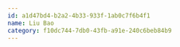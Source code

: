 ```yaml
---
id: a1d47bd4-b2a2-4b33-933f-1ab0c7f6b4f1
name: Liu Bao
category: f10dc744-7db0-43fb-a91e-240c6beb84b9
---
```

